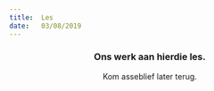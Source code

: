 ```yaml
---
title:  Les
date:   03/08/2019
---
```


### <center>Ons werk aan hierdie les.</center>
<center>Kom asseblief later terug.</center>